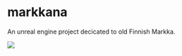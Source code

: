 # markkana
An unreal engine project decicated to old Finnish Markka.

![](C:\Users\nisipop\Documents\GitHub\markkana\BlueprintScreenshots\SpawnBeginPlay.PNG)
~~~~